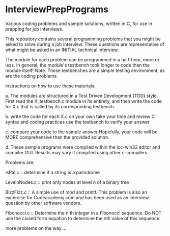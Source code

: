 InterviewPrepPrograms
=====================

Various coding problems and sample solutions, written in C, for use in prepping for job interviews.

This repository contains several programming problems that you might be asked to solve during a
job interview.  These questions are representative of what might be asked in an INITIAL
technical interview.

The module for each problem can be programmed in a half-hour, more or less.
In general, the module's testbench took longer to code than the module itself!
Note.  These testbenches are a simple testing environment, as are the coding problems.

Instructions on how to use these materials:

  a. The modules are structured in a Test Driven Development (TDD) style.
     First read the X_testbench.c module in its entirety, and then write
     the code for X.c that is called by its corresponding testbench.

  b. write the code for each X.c on your own
     take your time and review C syntax and coding practices
     use the testbench to verify your answer

  c. compare your code to the sample answer
     Hopefully, your code will be MORE comprehensive
     than the provided solution.

  d. These sample programs were compiled within the lcc-win32 editor and compiler GUI.
     Results may vary if compiled using other c-compilers.


Problems are:

  IsPal.c       :: determine if a string is a palindrome

  LevelnNodes.c :: print only nodes at level n of a binary tree

  BizzFizz.c    :: A simple use of mod and printf.   This problem
                   is also an excercise for Codeacademy.com and has
                   been used as an interview question by other software
                   vendors.

  Fibonocci.c   :: Determine the n'th integer in a Fibonocci sequence.
                   Do NOT use the closed form equation to determine the
                   nth value of this sequence.

  more problems on the way....
  
